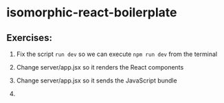# isomorphic-react-boilerplate

## Exercises:

1. Fix the script `run dev` so we can execute `npm run dev` from the terminal  

2. Change server/app.jsx so it renders the React components

3. Change server/app.jsx so it sends the JavaScript bundle

4.  
